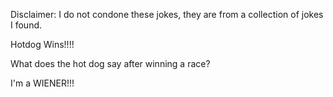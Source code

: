 Disclaimer: I do not condone these jokes, they are from a collection of jokes I found.

Hotdog Wins!!!!

What does the hot dog say after winning a race?

I'm a WIENER!!!

